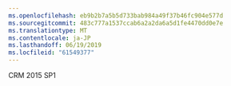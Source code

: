 ```yaml
---
ms.openlocfilehash: eb9b2b7a5b5d733bab984a49f37b46fc904e577d
ms.sourcegitcommit: 483c777a1537ccab6a2a2da6a5d1fe4470dd0e7e
ms.translationtype: MT
ms.contentlocale: ja-JP
ms.lasthandoff: 06/19/2019
ms.locfileid: "61549377"
---
```

CRM 2015 SP1
